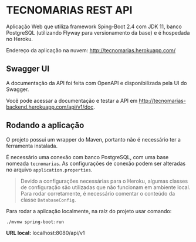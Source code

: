 # TECNOMARIAS REST API

Aplicação Web que utiliza framework Sping-Boot 2.4 com JDK 11, banco PostgreSQL (utilizando Flyway para versionamento da base) e é hospedada no Heroku.

Endereço da aplicação na nuvem: http://tecnomarias.herokuapp.com/

## Swagger UI

A documentação da API foi feita com OpenAPI e disponibilizada pela UI do Swagger. 

Você pode acessar a documentação e testar a API em http://tecnomarias-backend.herokuapp.com/api/v1/doc.

## Rodando a aplicação

O projeto possui um wrapper do Maven, portanto não é necessário ter a ferramenta instalada. 

É necessário uma conexão com banco PostgreSQL, com uma base nomeada `tecnomarias`. As configurações de conexão podem ser alteradas no arquivo `application.properties`.

>Devido a configurações necessárias para o Heroku, algumas classes de configuração são utilizadas que não funcionam em ambiente local. Para rodar corretamente, é necessário comentar o conteúdo da classe `DatabaseConfig`.

Para rodar a aplicação localmente, na raíz do projeto usar comando:

```shell
./mvnw spring-boot:run
```

<b>URL local:</b> localhost:8080/api/v1
